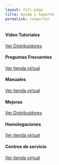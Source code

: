 ```yaml
---
layout: full-page
title: Ayuda y Soporte
permalink: /soporte/
---
```


  <div class="more-products text-center padding-lv4-bottom">
    <div class="row">
      <div class="product col-sm-4 padding-lv4-bottom">
        <div class="icon text-center">
          <i class="fas fa-truck success-color"></i>
        </div>
        <h4>Video Tutoriales</h4>
        <a href="/donde-comprar/distribuidores" class="btn btn-primary">Ver Distribuidores</a>
      </div>
      <div class="product col-sm-4 padding-lv4-bottom">
        <div class="icon text-center">
          <i class="fas fa-shopping-cart warning-color"></i>
        </div>
        <h4>Preguntas Frecuentes</h4>
        <a href="/donde-comprar/tienda-virtual/mybusiness" class="btn btn-primary">Ver tienda virtual</a>
      </div>
      <div class="product col-sm-4 padding-lv4-bottom">
        <div class="icon text-center">
          <i class="fas fa-shopping-cart warning-color"></i>
        </div>
        <h4>Manuales</h4>
        <a href="/donde-comprar/tienda-virtual/mybusiness" class="btn btn-primary">Ver tienda virtual</a>
      </div>
      <div class="product col-sm-4 padding-lv4-bottom">
        <div class="icon text-center">
          <i class="fas fa-truck success-color"></i>
        </div>
        <h4>Mejoras</h4>
        <a href="/donde-comprar/distribuidores" class="btn btn-primary">Ver Distribuidores</a>
      </div>
      <div class="product col-sm-4 padding-lv4-bottom">
        <div class="icon text-center">
          <i class="fas fa-shopping-cart warning-color"></i>
        </div>
        <h4>Homologaciones</h4>
        <a href="/donde-comprar/tienda-virtual/mybusiness" class="btn btn-primary">Ver tienda virtual</a>
      </div>
      <div class="product col-sm-4 padding-lv4-bottom">
        <div class="icon text-center">
          <i class="fas fa-shopping-cart warning-color"></i>
        </div>
        <h4>Centros de servicio</h4>
        <a href="/donde-comprar/tienda-virtual/mybusiness" class="btn btn-primary">Ver tienda virtual</a>
      </div>
    </div>
  </div>


